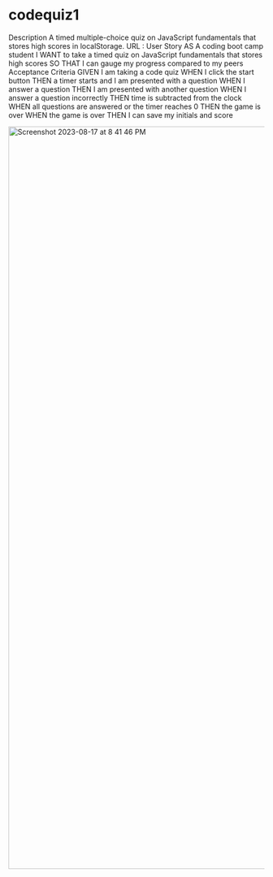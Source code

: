 # codequiz1
Description
A timed multiple-choice quiz on JavaScript fundamentals that stores high scores in localStorage.
URL :
User Story
AS A coding boot camp student
I WANT to take a timed quiz on JavaScript fundamentals that stores high scores
SO THAT I can gauge my progress compared to my peers
Acceptance Criteria
GIVEN I am taking a code quiz
WHEN I click the start button
THEN a timer starts and I am presented with a question
WHEN I answer a question
THEN I am presented with another question
WHEN I answer a question incorrectly
THEN time is subtracted from the clock
WHEN all questions are answered or the timer reaches 0
THEN the game is over
WHEN the game is over
THEN I can save my initials and score

<img width="1463" alt="Screenshot 2023-08-17 at 8 41 46 PM" src="https://github.com/LeidyCardenasS/codequiz1/assets/139012532/e37edc41-c234-4630-8c77-f9f69f3723a9">

